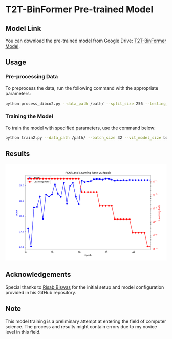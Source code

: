 
# T2T-BinFormer Pre-trained Model

## Model Link

You can download the pre-trained model from Google Drive: [T2T-BinFormer Model](https://drive.google.com/file/d/1e6cmnE_7z9hwJe3A_xYsoXYOP2cbAJtH/view).

## Usage

### Pre-processing Data

To preprocess the data, run the following command with the appropriate parameters:

```bash
python process_dibco2.py --data_path /path/ --split_size 256 --testing_dataset 2018 --validation_dataset 2016
```

### Training the Model

To train the model with specified parameters, use the command below:

```bash
python train2.py --data_path /path/ --batch_size 32 --vit_model_size base --vit_patch_size 16 --epochs 1000 --split_size 256 --validation_dataset 2016
```

## Results

![Figure 1](Figure_1.png)

## Acknowledgements

Special thanks to [Risab Biswas](https://github.com/RisabBiswas) for the initial setup and model configuration provided in his GitHub repository.

## Note

This model training is a preliminary attempt at entering the field of computer science. The process and results might contain errors due to my novice level in this field.
